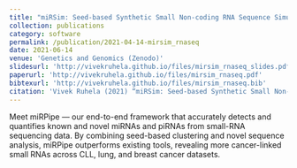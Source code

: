 ```yaml
---
title: "miRSim: Seed-based Synthetic Small Non-coding RNA Sequence Simulator"
collection: publications
category: software
permalink: /publication/2021-04-14-mirsim_rnaseq
date: 2021-06-14
venue: 'Genetics and Genomics (Zenodo)'
slidesurl: 'http://vivekruhela.github.io/files/mirsim_rnaseq_slides.pdf'
paperurl: 'http://vivekruhela.github.io/files/mirsim_rnaseq.pdf'
bibtexurl: 'http://vivekruhela.github.io/files/mirsim_rnaseq.bib'
citation: 'Vivek Ruhela (2021) “miRSim: Seed-based Synthetic Small Non-coding RNA Sequence Simulator”. <i>Zenodo</i>. doi:10.5281/zenodo.6546356.'.
---
```


Meet miRPipe — our end-to-end framework that accurately detects and quantifies known and novel miRNAs and piRNAs from small-RNA sequencing data. By combining seed-based clustering and novel sequence analysis, miRPipe outperforms existing tools, revealing more cancer-linked small RNAs across CLL, lung, and breast cancer datasets.
